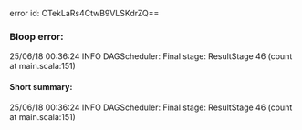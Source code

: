 error id: CTekLaRs4CtwB9VLSKdrZQ==
### Bloop error:

25/06/18 00:36:24 INFO DAGScheduler: Final stage: ResultStage 46 (count at main.scala:151)
#### Short summary: 

25/06/18 00:36:24 INFO DAGScheduler: Final stage: ResultStage 46 (count at main.scala:151)